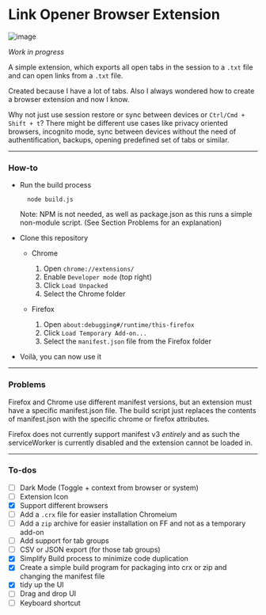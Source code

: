 # Link Opener Browser Extension

![image](https://github.com/user-attachments/assets/a9628c96-9142-4cda-aafc-8454ad1d20dd)


_Work in progress_

A simple extension, which exports all open tabs in the session to a `.txt` file and can open links from a `.txt` file.

Created because I have a lot of tabs. Also I always wondered how to create a browser extension and now I know.

Why not just use session restore or sync between devices or `Ctrl/Cmd + Shift + t`? There might be different use cases like privacy oriented browsers, incognito mode, sync between devices without the need of authentification, backups, opening predefined set of tabs or similar.

---

### How-to


- Run the build process

  ```
    node build.js
  ```
  Note: NPM is not needed, as well as package.json as this runs a simple non-module script. (See Section Problems for an explanation) 

-   Clone this repository

    -   Chrome

        1.  Open `chrome://extensions/`
        1.  Enable `Developer mode` (top right)
        1.  Click `Load Unpacked`
        1.  Select the Chrome folder

    -   Firefox
        1.  Open `about:debugging#/runtime/this-firefox`
        1.  Click `Load Temporary Add-on...`
        1.  Select the `manifest.json` file from the Firefox folder

-   Voilà, you can now use it

---

### Problems

Firefox and Chrome use different manifest versions, but an extension must have a specific manifest.json file. The build script just replaces the contents of manifest.json with the specific chrome or firefox attributes.

Firefox does not currently support manifest v3 _entirely_ and as such the serviceWorker is currently disabled and the extension cannot be loaded in. 

---

### To-dos

-   [ ] Dark Mode (Toggle + context from browser or system)
-   [ ] Extension Icon
-   [x] Support different browsers
-   [ ] Add a `.crx` file for easier installation Chromeium
-   [ ] Add a `zip` archive for easier installation on FF and not as a temporary add-on
-   [ ] Add support for tab groups
-   [ ] CSV or JSON export (for those tab groups)
-   [x] Simplify Build process to minimize code duplication
-   [x] Create a simple build program for packaging into crx or zip and changing the manifest file
-   [x] tidy up the UI
-   [ ] Drag and drop UI
-   [ ] Keyboard shortcut
